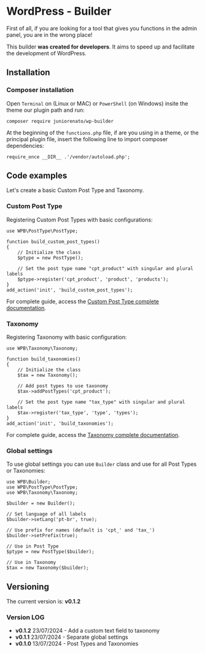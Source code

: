 # WordPress - Builder

First of all, if you are looking for a tool that gives you functions in the admin panel, you are in the wrong place!

This builder **was created for developers**. It aims to speed up and facilitate the development of WordPress.

## Installation

### Composer installation

Open `Terminal` on (Linux or MAC) or `PowerShell` (on Windows) insite the theme our plugin path and run:

```
composer require juniorenato/wp-builder
```

At the beginning of the `functions.php` file, if are you using in a theme, or the principal plugin file, insert the following line to import composer dependencies:

```
require_once __DIR__ .'/vendor/autoload.php';
```

## Code examples

Let's create a basic Custom Post Type and Taxonomy.

### Custom Post Type

Registering Custom Post Types with basic configurations:

```
use WPB\PostType\PostType;

function build_custom_post_types()
{
    // Initialize the class
    $ptype = new PostType();

    // Set the post type name "cpt_product" with singular and plural labels
    $ptype->register('cpt_product', 'product', 'products');
}
add_action('init', 'build_custom_post_types');
```

For complete guide, access the [Custom Post Type complete documentation](https://bitbucket.org/juniorenato/hswp-theme-builder/src/master/lib/PostType/README.md).

### Taxonomy

Registering Taxonomy with basic configuration:

```
use WPB\Taxonomy\Taxonomy;

function build_taxonomies()
{
    // Initialize the class
    $tax = new Taxonomy();

    // Add post types to use taxonomy
    $tax->addPostTypes('cpt_product');

    // Set the post type name "tax_type" with singular and plural labels
    $tax->register('tax_type', 'type', 'types');
}
add_action('init', 'build_taxonomies');
```

For complete guide, access the [Taxonomy complete documentation](https://bitbucket.org/juniorenato/hswp-theme-builder/src/master/lib/Taxonomy/README.md).

### Global settings

To use global settings you can use `Builder` class and use for all Post Types or Taxonomies:

```
use WPB\Builder;
use WPB\PostType\PostType;
use WPB\Taxonomy\Taxonomy;

$builder = new Builder();

// Set language of all labels
$builder->setLang('pt-br', true);

// Use prefix for names (default is 'cpt_' and 'tax_')
$builder->setPrefix(true);

// Use in Post Type
$ptype = new PostType($builder);

// Use in Taxonomy
$tax = new Taxonomy($builder);
```

## Versioning

The current version is: **v0.1.2**

### Version LOG
- **v0.1.2** 23/07/2024 - Add a custom text field to taxonomy
- **v0.1.1** 23/07/2024 - Separate global settings
- **v0.1.0** 13/07/2024 - Post Types and Taxonomies
